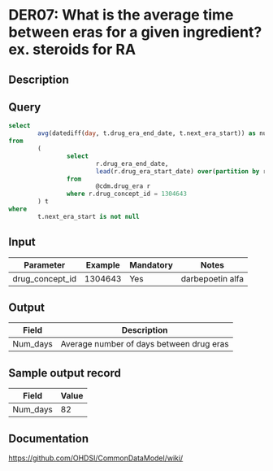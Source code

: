 <!---
Group:drug era
Name:DER07 What is the average time between eras for a given ingredient? ex. steroids for RA
Author:Patrick Ryan
CDM Version: 5.0
-->

# DER07: What is the average time between eras for a given ingredient? ex. steroids for RA

## Description
## Query
```sql
select
        avg(datediff(day, t.drug_era_end_date, t.next_era_start)) as num_days
from
        (
                select
                        r.drug_era_end_date,
                        lead(r.drug_era_start_date) over(partition by r.person_id, r.drug_concept_id order by r.drug_era_start_date) as next_era_start
                from
                        @cdm.drug_era r
                where r.drug_concept_id = 1304643
        ) t
where
        t.next_era_start is not null
```

## Input

| Parameter |  Example |  Mandatory |  Notes |
| --- | --- | --- | --- |
| drug_concept_id | 1304643 | Yes | darbepoetin alfa |

## Output

|  Field |  Description |
| --- | --- |
| Num_days |  Average number of days between drug eras |

## Sample output record

|  Field |  Value |
| --- | --- |
| Num_days |  82 |



## Documentation
https://github.com/OHDSI/CommonDataModel/wiki/
